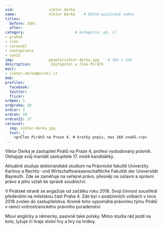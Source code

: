 ```yaml
---
uid:                viktor.derka
name:               Viktor Derka  	# běžně používáné jméno
titles:
  before: JUDr.
  after:
category:                       # kategorie: p6, cl
- praha4
- clen
- carousel
- zastupitele
- can22
img: 		        people/viktor-derka.jpg    # 165 x 220
description:         Zastupitel a člen Pirátů	
mail:
- viktor.derka@pirati.cz
mob: 			
profiles:
  facebook:
  twitter: 
  flickr: 
ordpms: 1
ordpraha: 10
ordcar: 3
ordcan: 10
ordcan22: 17
carousel:
  img: viktor-derka.jpg
  text: |
    <p>Člen Pirátů na Praze 4. # kratký popis, max 160 znaků.</p>
---
```

Viktor Derka je zastupitel Pirátů na Praze 4, profesí vystudovaný právník. Obhajuje svůj mandát zastupitele 17. místě kandidátky.

Aktuálně studuje doktorandské studium na Právnické fakultě Univerzity Karlovy a Rechts- und Wirtschaftswissenschaftliche Fakultät der Universität Bayreuth. Zde se zaměřuje na veřejné právo, přesněji na ústavní a správní právo a jeho vztah ke správě soudnictví.

V Pirátské straně se angažuje od začátku roku 2018. Svoji činnost soustředí především na městskou část Praha 4. Zde byl v podzimních volbách v roce 2018 zvolen do zastupitelstva. Kromě toho vypomáhá právnímu týmu Pirátů v rámci vnitrostranického právního poradenství. 

Mluví anglicky a německy, pasivně také polsky. Mimo studia rád jezdí na kole, lyžuje či hraje stolní hry a hry na hrdiny.



